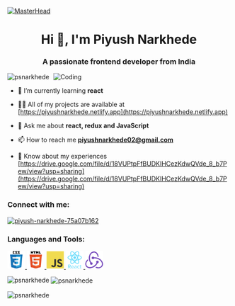[![MasterHead](https://content-webapi.tuni.fi/image-style/metatag_image/proxy/public/2020-12/JOP_Smart_fullstack_1440_koulutuskortti.png?itok=OKJ7EWZW)](https://psnarkhede.io)
<h1 align="center">Hi 👋, I'm Piyush Narkhede</h1>
<h3 align="center">A passionate frontend developer from India</h3>
<img align="right" alt="Coding" width="400" src="https://cdn.dribbble.com/users/1162077/screenshots/3848914/programmer.gif" />

<p align="left"> <img src="https://komarev.com/ghpvc/?username=psnarkhede&label=Profile%20views&color=0e75b6&style=flat" alt="psnarkhede" /> </p>

- 🌱 I’m currently learning **react**

- 👨‍💻 All of my projects are available at [https://piyushnarkhede.netlify.app](https://piyushnarkhede.netlify.app)

- 💬 Ask me about **react, redux and JavaScript**

- 📫 How to reach me **piyushnarkhede02@gmail.com**

- 📄 Know about my experiences [https://drive.google.com/file/d/18VUPtpFfBUDKIHCezKdwQVde_8_b7Pew/view?usp=sharing](https://drive.google.com/file/d/18VUPtpFfBUDKIHCezKdwQVde_8_b7Pew/view?usp=sharing)

<h3 align="left">Connect with me:</h3>
<p align="left">
<a href="https://linkedin.com/in/piyush-narkhede-75a07b162" target="blank"><img align="center" src="https://raw.githubusercontent.com/rahuldkjain/github-profile-readme-generator/master/src/images/icons/Social/linked-in-alt.svg" alt="piyush-narkhede-75a07b162" height="30" width="40" /></a>
</p>

<h3 align="left">Languages and Tools:</h3>
<p align="left"> <a href="https://www.w3schools.com/css/" target="_blank" rel="noreferrer"> <img src="https://raw.githubusercontent.com/devicons/devicon/master/icons/css3/css3-original-wordmark.svg" alt="css3" width="40" height="40"/> </a> <a href="https://www.w3.org/html/" target="_blank" rel="noreferrer"> <img src="https://raw.githubusercontent.com/devicons/devicon/master/icons/html5/html5-original-wordmark.svg" alt="html5" width="40" height="40"/> </a> <a href="https://developer.mozilla.org/en-US/docs/Web/JavaScript" target="_blank" rel="noreferrer"> <img src="https://raw.githubusercontent.com/devicons/devicon/master/icons/javascript/javascript-original.svg" alt="javascript" width="40" height="40"/> </a> <a href="https://reactjs.org/" target="_blank" rel="noreferrer"> <img src="https://raw.githubusercontent.com/devicons/devicon/master/icons/react/react-original-wordmark.svg" alt="react" width="40" height="40"/> </a> <a href="https://redux.js.org" target="_blank" rel="noreferrer"> <img src="https://raw.githubusercontent.com/devicons/devicon/master/icons/redux/redux-original.svg" alt="redux" width="40" height="40"/> </a> </p>

<p><img align="left" src="https://github-readme-stats.vercel.app/api/top-langs?username=psnarkhede&show_icons=true&locale=en&layout=compact" alt="psnarkhede" /></p>

<p>&nbsp;<img align="center" src="https://github-readme-stats.vercel.app/api?username=psnarkhede&show_icons=true&locale=en" alt="psnarkhede" /></p>

<p><img align="center" src="https://github-readme-streak-stats.herokuapp.com/?user=psnarkhede&" alt="psnarkhede" /></p>
